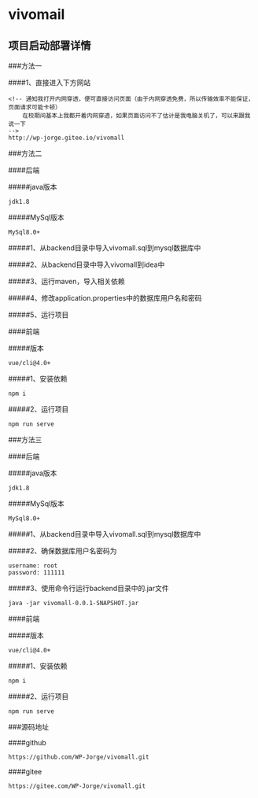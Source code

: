 # vivomail

## 项目启动部署详情

###方法一

####1、直接进入下方网站
```
<!-- 通知我打开内网穿透，便可直接访问页面（由于内网穿透免费，所以传输效率不能保证，页面请求可能卡顿）
	在校期间基本上我都开着内网穿透，如果页面访问不了估计是我电脑关机了，可以来跟我说一下
-->
http://wp-jorge.gitee.io/vivomall
```

###方法二

####后端

#####java版本
```
jdk1.8
```
#####MySql版本
```
MySql8.0+
```
#####1、从backend目录中导入vivomall.sql到mysql数据库中

#####2、从backend目录中导入vivomall到idea中

#####3、运行maven，导入相关依赖

#####4、修改application.properties中的数据库用户名和密码

#####5、运行项目

####前端

#####版本
```
vue/cli@4.0+
```

#####1、安装依赖
```
npm i
```

#####2、运行项目
```
npm run serve
```

###方法三

####后端

#####java版本
```
jdk1.8
```
#####MySql版本
```
MySql8.0+
```


#####1、从backend目录中导入vivomall.sql到mysql数据库中

#####2、确保数据库用户名密码为
```
username: root
password: 111111
```

#####3、使用命令行运行backend目录中的.jar文件
```
java -jar vivomall-0.0.1-SNAPSHOT.jar
```

####前端

#####版本
```
vue/cli@4.0+
```

#####1、安装依赖
```
npm i
```

#####2、运行项目
```
npm run serve
```

###源码地址

####github
```
https://github.com/WP-Jorge/vivomall.git
```

####gitee
```
https://gitee.com/WP-Jorge/vivomall.git
```